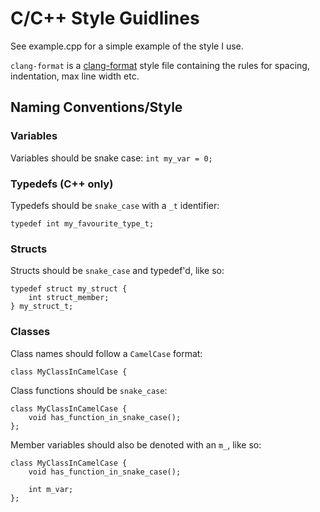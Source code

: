 # C/C++ Style Guidlines
See example.cpp for a simple example of the style I use.

```clang-format``` is a [clang-format](https://clang.llvm.org/docs/ClangFormat.html) style file containing the rules for spacing, indentation, max
line width etc.

## Naming Conventions/Style
### Variables
Variables should be snake case: ```int my_var = 0;```

### Typedefs (C++ only)
Typedefs should be ```snake_case``` with a ```_t``` identifier:
```
typedef int my_favourite_type_t;
```

### Structs
Structs should be ```snake_case``` and typedef'd, like so:
```
typedef struct my_struct {
    int struct_member;
} my_struct_t;
```

### Classes
Class names should follow a ```CamelCase``` format:
```
class MyClassInCamelCase {
```

Class functions should be ```snake_case```:

```
class MyClassInCamelCase {
    void has_function_in_snake_case();
};
```

Member variables should also be denoted with an ```m_```, like so:

```
class MyClassInCamelCase {
    void has_function_in_snake_case();

    int m_var;
};
```

